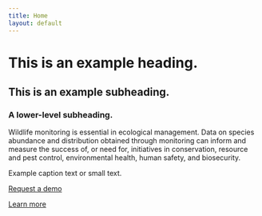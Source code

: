 ```yaml
---
title: Home
layout: default
---
```


# This is an example heading.

## This is an example subheading.

### A lower-level subheading.

Wildlife monitoring is essential in ecological management. Data on species abundance and distribution obtained through monitoring can inform and measure the success of, or need for, initiatives in conservation, resource and pest control, environmental health, human safety, and biosecurity.

<span class="meta">Example caption text or small text.</span>

<a href="#" class="button button-primary">Request a demo</a>

<a href="#" class="button button-secondary">Learn more</a>